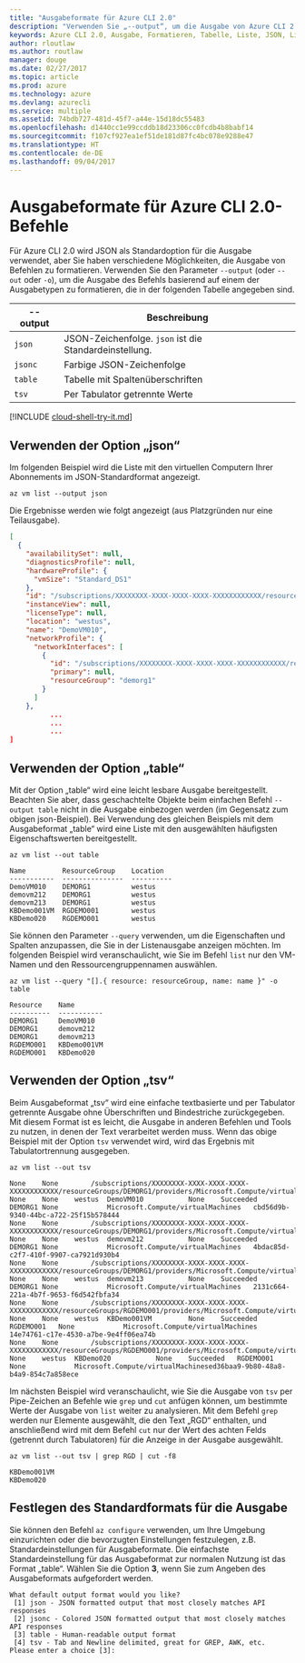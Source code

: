 ```yaml
---
title: "Ausgabeformate für Azure CLI 2.0"
description: "Verwenden Sie „--output“, um die Ausgabe von Azure CLI 2.0-Befehlen in Tabellen, Listen oder JSON-Code zu formatieren."
keywords: Azure CLI 2.0, Ausgabe, Formatieren, Tabelle, Liste, JSON, Linux, MacOS, Windows, OS X
author: rloutlaw
ms.author: routlaw
manager: douge
ms.date: 02/27/2017
ms.topic: article
ms.prod: azure
ms.technology: azure
ms.devlang: azurecli
ms.service: multiple
ms.assetid: 74bdb727-481d-45f7-a44e-15d18dc55483
ms.openlocfilehash: d1440cc1e99ccddb18d23306cc0fcdb4b8babf14
ms.sourcegitcommit: f107cf927ea1ef51de181d87fc4bc078e9288e47
ms.translationtype: HT
ms.contentlocale: de-DE
ms.lasthandoff: 09/04/2017
---
```

# <a name="output-formats-for-azure-cli-20-commands"></a>Ausgabeformate für Azure CLI 2.0-Befehle

Für Azure CLI 2.0 wird JSON als Standardoption für die Ausgabe verwendet, aber Sie haben verschiedene Möglichkeiten, die Ausgabe von Befehlen zu formatieren.  Verwenden Sie den Parameter `--output` (oder `--out` oder `-o`), um die Ausgabe des Befehls basierend auf einem der Ausgabetypen zu formatieren, die in der folgenden Tabelle angegeben sind. 

--output | Beschreibung
---------|-------------------------------
`json`   | JSON-Zeichenfolge. `json` ist die Standardeinstellung.
`jsonc`  | Farbige JSON-Zeichenfolge
`table`  | Tabelle mit Spaltenüberschriften
`tsv`    | Per Tabulator getrennte Werte

[!INCLUDE [cloud-shell-try-it.md](includes/cloud-shell-try-it.md)]

## <a name="using-the-json-option"></a>Verwenden der Option „json“

Im folgenden Beispiel wird die Liste mit den virtuellen Computern Ihrer Abonnements im JSON-Standardformat angezeigt.

```azurecli-interactive
az vm list --output json
```

Die Ergebnisse werden wie folgt angezeigt (aus Platzgründen nur eine Teilausgabe).

```json
[
  {
    "availabilitySet": null,
    "diagnosticsProfile": null,
    "hardwareProfile": {
      "vmSize": "Standard_DS1"
    },
    "id": "/subscriptions/XXXXXXXX-XXXX-XXXX-XXXX-XXXXXXXXXXXX/resourceGroups/DEMORG1/providers/Microsoft.Compute/virtualMachines/DemoVM010",
    "instanceView": null,
    "licenseType": null,
    "location": "westus",
    "name": "DemoVM010",
    "networkProfile": {
      "networkInterfaces": [
        {
          "id": "/subscriptions/XXXXXXXX-XXXX-XXXX-XXXX-XXXXXXXXXXXX/resourceGroups/demorg1/providers/Microsoft.Network/networkInterfaces/DemoVM010VMNic",
          "primary": null,
          "resourceGroup": "demorg1"
        }
      ]
    },
          ...
          ...
          ...   
]
```
 
## <a name="using-the-table-option"></a>Verwenden der Option „table“

Mit der Option „table“ wird eine leicht lesbare Ausgabe bereitgestellt. Beachten Sie aber, dass geschachtelte Objekte beim einfachen Befehl `--output table` nicht in die Ausgabe einbezogen werden (im Gegensatz zum obigen json-Beispiel).  Bei Verwendung des gleichen Beispiels mit dem Ausgabeformat „table“ wird eine Liste mit den ausgewählten häufigsten Eigenschaftswerten bereitgestellt.

```azurecli-interactive
az vm list --out table
```

```
Name         ResourceGroup    Location
-----------  ---------------  ----------
DemoVM010    DEMORG1          westus
demovm212    DEMORG1          westus
demovm213    DEMORG1          westus
KBDemo001VM  RGDEMO001        westus
KBDemo020    RGDEMO001        westus
```

Sie können den Parameter `--query` verwenden, um die Eigenschaften und Spalten anzupassen, die Sie in der Listenausgabe anzeigen möchten. Im folgenden Beispiel wird veranschaulicht, wie Sie im Befehl `list` nur den VM-Namen und den Ressourcengruppennamen auswählen.

```azurecli-interactive
az vm list --query "[].{ resource: resourceGroup, name: name }" -o table
```

```
Resource    Name
----------  -----------
DEMORG1     DemoVM010
DEMORG1     demovm212
DEMORG1     demovm213
RGDEMO001   KBDemo001VM
RGDEMO001   KBDemo020
```

## <a name="using-the-tsv-option"></a>Verwenden der Option „tsv“

Beim Ausgabeformat „tsv“ wird eine einfache textbasierte und per Tabulator getrennte Ausgabe ohne Überschriften und Bindestriche zurückgegeben. Mit diesem Format ist es leicht, die Ausgabe in anderen Befehlen und Tools zu nutzen, in denen der Text verarbeitet werden muss. Wenn das obige Beispiel mit der Option `tsv` verwendet wird, wird das Ergebnis mit Tabulatortrennung ausgegeben.

```azurecli-interactive
az vm list --out tsv
```

```
None    None        /subscriptions/XXXXXXXX-XXXX-XXXX-XXXX-XXXXXXXXXXXX/resourceGroups/DEMORG1/providers/Microsoft.Compute/virtualMachines/DemoVM010    None    None    westus  DemoVM010           None    Succeeded   DEMORG1 None            Microsoft.Compute/virtualMachines   cbd56d9b-9340-44bc-a722-25f15b578444
None    None        /subscriptions/XXXXXXXX-XXXX-XXXX-XXXX-XXXXXXXXXXXX/resourceGroups/DEMORG1/providers/Microsoft.Compute/virtualMachines/demovm212    None    None    westus  demovm212           None    Succeeded   DEMORG1 None            Microsoft.Compute/virtualMachines   4bdac85d-c2f7-410f-9907-ca7921d930b4
None    None        /subscriptions/XXXXXXXX-XXXX-XXXX-XXXX-XXXXXXXXXXXX/resourceGroups/DEMORG1/providers/Microsoft.Compute/virtualMachines/demovm213    None    None    westus  demovm213           None    Succeeded   DEMORG1 None            Microsoft.Compute/virtualMachines   2131c664-221a-4b7f-9653-f6d542fbfa34
None    None        /subscriptions/XXXXXXXX-XXXX-XXXX-XXXX-XXXXXXXXXXXX/resourceGroups/RGDEMO001/providers/Microsoft.Compute/virtualMachines/KBDemo001VM    None    None    westus  KBDemo001VM         None    Succeeded   RGDEMO001   None            Microsoft.Compute/virtualMachines   14e74761-c17e-4530-a7be-9e4ff06ea74b
None    None        /subscriptions/XXXXXXXX-XXXX-XXXX-XXXX-XXXXXXXXXXXX/resourceGroups/RGDEMO001/providers/Microsoft.Compute/virtualMachines/KBDemo02None   None    westus  KBDemo020           None    Succeeded   RGDEMO001   None            Microsoft.Compute/virtualMachinesed36baa9-9b80-48a8-b4a9-854c7a858ece
```

Im nächsten Beispiel wird veranschaulicht, wie Sie die Ausgabe von `tsv` per Pipe-Zeichen an Befehle wie `grep` und `cut` anfügen können, um bestimmte Werte der Ausgabe von `list` weiter zu analysieren. Mit dem Befehl `grep` werden nur Elemente ausgewählt, die den Text „RGD“ enthalten, und anschließend wird mit dem Befehl `cut` nur der Wert des achten Felds (getrennt durch Tabulatoren) für die Anzeige in der Ausgabe ausgewählt.

```azurecli
az vm list --out tsv | grep RGD | cut -f8
```

```
KBDemo001VM
KBDemo020
```

## <a name="setting-the-default-output-format"></a>Festlegen des Standardformats für die Ausgabe

Sie können den Befehl `az configure` verwenden, um Ihre Umgebung einzurichten oder die bevorzugten Einstellungen festzulegen, z.B. Standardeinstellungen für Ausgabeformate. Die einfachste Standardeinstellung für das Ausgabeformat zur normalen Nutzung ist das Format „table“. Wählen Sie die Option **3**, wenn Sie zum Angeben des Ausgabeformats aufgefordert werden. 

```
What default output format would you like?
 [1] json - JSON formatted output that most closely matches API responses
 [2] jsonc - Colored JSON formatted output that most closely matches API responses
 [3] table - Human-readable output format
 [4] tsv - Tab and Newline delimited, great for GREP, AWK, etc.
Please enter a choice [3]: 
```